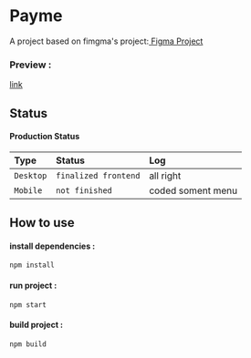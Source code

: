 
# Payme

A project based on fimgma's project:<a href="https://www.figma.com/file/GuRaoMqzIABeVpGNIBhwiO/Freebie---Freelancer-Landing-Page-Design-(Community)?node-id=1%3A2"> Figma Project</a>

### Preview : 
<a href="https://react-js-landing-page-freezy.netlify.app/">link</a>


## Status
#### Production Status


| Type | Status     | Log                |
| :-------- | :------- | :------------------------- |
| `Desktop` | `finalized frontend` | all right |
| `Mobile`  | `not finished` | coded soment menu |

## How to use
 #### install dependencies :
 `npm install`
 #### run project :
 `npm start`
 #### build project :
 `npm build`
